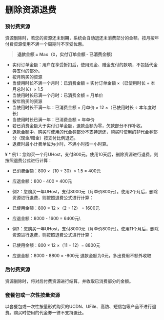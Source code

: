 # 删除资源退费

### 预付费资源 
资源删除时，若您的资源还未到期，系统会自动退还未消费部分的金额。按月按年付费资源使用不满一个周期时不享受优惠。

> **退款金额 = Max（0，实付订单金额 - 已消费金额）**

* 实付订单金额：用户在享受折扣后，使用现金、赠金支付的款项，不包括代金券支付的部分。
* 按月购买的资源
 * 当使用时长不满一个月时：已消费金额 = 实付订单金额 ×（已使用时长 ÷ 本月总时长）× 1.5
 * 当使用时长已满一个月时：已消费金额 = 月单价
* 按年购买的资源
 * 当使用时长不满一年：已消费金额 = 月单价 × 12 ×（已使用时长 ÷ 本年度时长）
 * 当使用时长已满一年：已消费金额 = 年单价
* 若已消费金额大于实付订单金额，退款金额为零，欠款部分不作补收。 
* 退款金额中，购买时使用的代金券部分不支持退还，购买时使用的非代金券部分（现金/赠金）按支付比例退还。
* 退费时最小计费单位为小时，不满小时按一小时算。


¥ * 例1：您购买一个月UHost，支付800元。使用10天后，删除资源进行退费，则按照退费公式进行计算：
  * 已消费金额：800 ×（10 ÷ 30）× 1.5 = 400元
  * 应退金额：800 - 400 = 400元

  * 例2：您购买一年UHost，支付8000元（月单价800元）。使用2个月后，删除资源进行退费，则按照退费公式进行计算：
  * 已使用金额：800 × 12 ×（2 ÷ 12） = 1600元
  * 应退金额：8000 - 1600 = 6400元\

  * 例3：您购买一年UHost，支付8000元（月单价800元）。使用11个月后，删除资源进行退费，则按照退费公式进行计算：
  * 已使用金额：800 × 12 ×（11 ÷ 12）= 8800元
  * 应退金额：8000 - 8800 = -800元 退款金额为0元，多出费用不额外收取

### 后付费资源 
资源删除时，将对后付费资源进行结算，并收取已消费部分的金额。

### 套餐包或一次性按量资源
以套餐包或一次性按量形式购买的UCDN、UFile、高防、短信包等产品不进行退费。购买时使用的代金券一律不支持退还。
